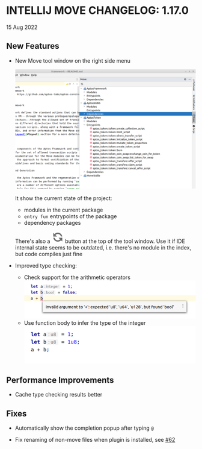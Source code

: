 # INTELLIJ MOVE CHANGELOG: 1.17.0

15 Aug 2022

## New Features

* New Move tool window on the right side menu

  ![toolwindow](./static/toolwindow.png)

  It show the current state of the project:
  
  - modules in the current package
  - `entry fun` entrypoints of the package
  - dependency packages

  There's also a ![refresh_icon](./static/refresh.svg) button at the top of the tool window. 
  Use it if IDE internal state seems to be outdated, i.e. there's no module in the index, but code compiles just fine  

* Improved type checking:
  - Check support for the arithmetic operators
    ![add_int_bool](./static/add_int_bool.png)
  - Use function body to infer the type of the integer
    ![integer_u8_infer_add](./static/integer_u8_infer_add.png)

## Performance Improvements

* Cache type checking results better

## Fixes

* Automatically show the completion popup after typing `@`

* Fix renaming of non-move files when plugin is installed, see [#62](https://github.com/pontem-network/intellij-move/issues/62)
